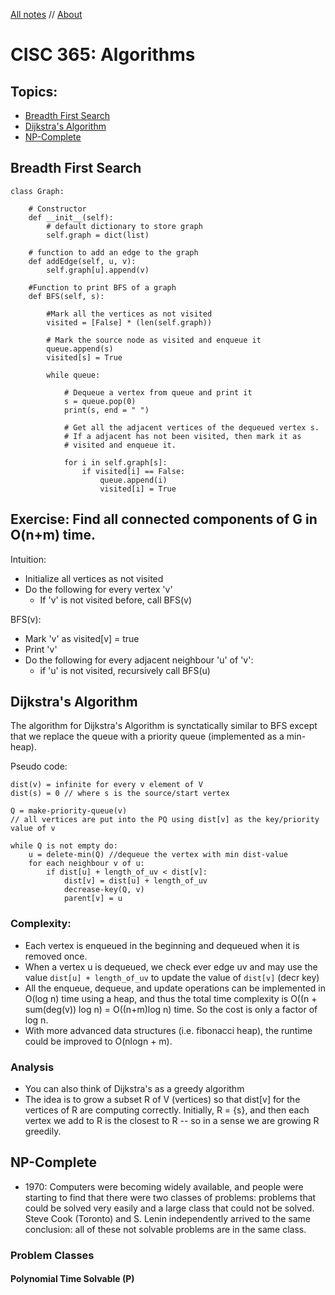 <style> h1 a{display:none;} .container-lg {min-width: 200px; max-width: 880px; padding: 45px} </style>

[All notes](http://karishmadaga.com/course-notes) // [About](http://karishmadaga.com)

# CISC 365: Algorithms

## Topics:

- [Breadth First Search](#breadth-first-search)
- [Dijkstra's Algorithm](#dijkstras-algorithm)
- [NP-Complete](#np-complete)

## Breadth First Search 

```
class Graph:
	
	# Constructor
	def __init__(self):
		# default dictionary to store graph
		self.graph = dict(list)
	
	# function to add an edge to the graph
	def addEdge(self, u, v):
		self.graph[u].append(v)

	#Function to print BFS of a graph
	def BFS(self, s):
		
		#Mark all the vertices as not visited 
		visited = [False] * (len(self.graph))
		
		# Mark the source node as visited and enqueue it
		queue.append(s)
		visited[s] = True
		
		while queue:
			
			# Dequeue a vertex from queue and print it
			s = queue.pop(0)
			print(s, end = " ")
			
			# Get all the adjacent vertices of the dequeued vertex s.
			# If a adjacent has not been visited, then mark it as 
			# visited and enqueue it.
			
			for i in self.graph[s]:
				if visited[i] == False:
					queue.append(i)
					visited[i] = True
```

## Exercise: Find all connected components of G in O(n+m) time.

Intuition: 

- Initialize all vertices as not visited
- Do the following for every vertex 'v'
	- If 'v' is not visited before, call BFS(v)

BFS(v):

- Mark 'v' as visited[v] = true
- Print 'v'
- Do the following for every adjacent neighbour 'u' of 'v':
	- if 'u' is not visited, recursively call BFS(u)

## Dijkstra's Algorithm
The algorithm for Dijkstra's Algorithm is synctatically similar to BFS except that we replace the queue with a priority queue (implemented as a min-heap).

Pseudo code:

```
dist(v) = infinite for every v element of V
dist(s) = 0 // where s is the source/start vertex

Q = make-priority-queue(v) 
// all vertices are put into the PQ using dist[v] as the key/priority value of v

while Q is not empty do:
	u = delete-min(Q) //dequeue the vertex with min dist-value
	for each neighbour v of u:
		if dist[u] + length_of_uv < dist[v]:
			dist[v] = dist[u] + length_of_uv
			decrease-key(Q, v)
			parent[v] = u
```
### Complexity: 

- Each vertex is enqueued in the beginning and dequeued when it is removed once.
- When a vertex u is dequeued, we check ever edge uv and may use the value ```dist[u] + length_of_uv``` to update the value of ```dist[v]``` (decr key)
- All the enqueue, dequeue, and update operations can be implemented in O(log n) time using a heap, and thus the total time complexity is O((n + sum(deg(v)) log n) = O((n+m)log n) time. So the cost is only a factor of log n.
- With more advanced data structures (i.e. fibonacci heap), the runtime could be improved to O(nlogn + m).

### Analysis
- You can also think of Dijkstra's as a greedy algorithm
- The idea is to grow a subset R of V (vertices) so that dist[v] for the vertices of R are computing correctly. Initially, R = {s}, and then each vertex we add to R is the closest to R -- so in a sense we are growing R greedily.

## NP-Complete

- 1970: Computers were becoming widely available, and people were starting to find that there were two classes of problems: problems that could be solved very easily and a large class that could not be solved. Steve Cook (Toronto) and S. Lenin independently arrived to the same conclusion: all of these not solvable problems are in the same class.

### Problem Classes

#### Polynomial Time Solvable (P)

